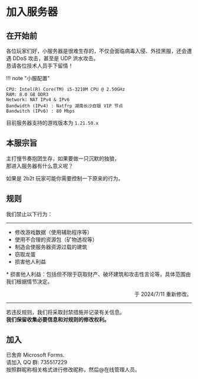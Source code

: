 # 加入服务器
## 在开始前
各位玩家们好，小服务器是很难生存的，不仅会面临病毒入侵、外挂黑服，还会遭遇 DDoS 攻击，甚至是 UDP 洪水攻击。  
恳请各位技术人员手下留情！

!!! note "小服配置"

    CPU: Intel(R) Core(TM) i5-3210M CPU @ 2.50GHz  
    RAM: 8.0 GB DDR3  
    Network: NAT IPv4 & IPv6  
    Bandwidth (IPv4) : Natfrp 湖南长沙白银 VIP 节点  
    Bandwitch (IPv6) : 80 Mbps

目前服务器支持的游戏版本为 `1.21.50.x`

## 本服宗旨
主打慢节奏抱团生存，如果要做一只沉默的独狼，  
那进入服务器有什么意义呢？

如果是 2b2t 玩家可能你需要控制一下原来的行为。

## 规则
我们禁止以下行为：
***

- 修改游戏数据（使用辅助程序等）
- 使用不合理的资源包（矿物透视等）
- 制造会使服务器资源过载的建筑
- 窃取龙蛋
- 损害他人利益

\* 损害他人利益：包括但不限于窃取财产、破坏建筑和攻击性言论等，具体范围由我们根据情节决定。

<p align="right">
    于 2024/7/11 重新修改。
</p>

***

若违反规则，我们将采取封禁措施并记录有关信息。  
**我们保留收集必要信息和对规则的修改权利。**

## 加入
已舍弃 Microsoft Forms.  
请加入 QQ 群: 735517229  
按照群昵称相关格式进行修改昵称，然后@在线管理人员。